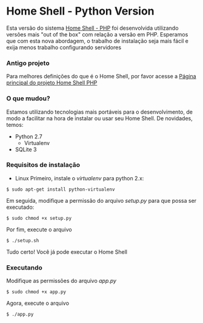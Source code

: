 Home Shell - Python Version
=========

Esta versão do sistema [Home Shell - PHP](http://github.com/alisonbento/home-shell/) foi desenvolvida utilizando versões mais "out of the box" com relação a versão em PHP.
Esperamos que com esta nova abordagem, o trabalho de instalação seja mais fácil e exija menos trabalho configurando servidores

### Antigo projeto ###

Para melhores definições do que é o Home Shell, por favor acesse a [Página principal do projeto Home Shell PHP](http://github.com/alisonbento/home-shell/)

### O que mudou? ###

Estamos utilizando tecnologias mais portáveis para o desenvolvimento, de modo a facilitar na hora de instalar ou usar seu Home Shell.
De novidades, temos:
* Python 2.7
  * Virtualenv
* SQLite 3

### Requisitos de instalação ###
* Linux
Primeiro, instale o *virtualenv* para python 2.x:
```
$ sudo apt-get install python-virtualenv
```

Em seguida, modifique a permissão do arquivo *setup.py* para que possa ser executado:
```
$ sudo chmod +x setup.py
```

Por fim, execute o arquivo
```
$ ./setup.sh
```

Tudo certo! Você já pode executar o Home Shell

### Executando ###

Modifique as permissões do arquivo *app.py*

```
$ sudo chmod +x app.py
```

Agora, execute o arquivo
```
$ ./app.py
```
